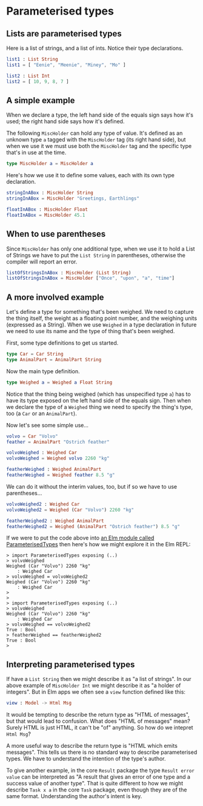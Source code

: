 # Parameterised types

## Lists are parameterised types

Here is a list of strings, and a list of ints.
Notice their type declarations.

```elm
list1 : List String
list1 = [ "Eenie", "Meenie", "Miney", "Mo" ]

list2 : List Int
list2 = [ 10, 9, 8, 7 ]
```

## A simple example

When we declare a type, the left hand side of the equals sign says
how it's used; the right hand side says how it's defined.

The following `MiscHolder` can hold any type of value. It's defined as an
unknown type `a` tagged with the `MiscHolder` tag (its right hand side),
but when we use it we must use both the `MiscHolder` tag and the
specific type that's in use at the time.

```elm
type MiscHolder a = MiscHolder a
```

Here's how we use it to define some values, each with its own
type declaration.

```elm
stringInABox : MiscHolder String
stringInABox = MiscHolder "Greetings, Earthlings"

floatInABox : MiscHolder Float
floatInABox = MiscHolder 45.1
```

## When to use parentheses

Since `MiscHolder` has only one additional type, when we use it to
hold a List of Strings we have to put the `List String` in parentheses,
otherwise the compiler will report an error.

```elm
listOfStringsInABox : MiscHolder (List String)
listOfStringsInABox = MiscHolder ["Once", "upon", "a", "time"]
```

## A more involved example

Let's define a type for something that's been weighed. We need
to capture the thing itself, the weight as a floating point number,
and the weighing units (expressed as a String). When we use `Weighed`
in a type declaration in future we need to use its name and
the type of thing that's been weighed.

First, some type definitions to get us started.

```elm
type Car = Car String
type AnimalPart = AnimalPart String
```

Now the main type definition.

```elm
type Weighed a = Weighed a Float String
```

Notice that the thing being weighed (which has unspecified type `a`)
has to have its type exposed on the left hand side of the equals
sign. Then when we declare the type of a `Weighed` thing we need to
specify the thing's type, too (a `Car` or an `AnimalPart`).

Now let's see some simple use...

```elm
volvo = Car "Volvo"
feather = AnimalPart "Ostrich feather"

volvoWeighed : Weighed Car
volvoWeighed = Weighed volvo 2260 "kg"

featherWeighed : Weighed AnimalPart
featherWeighed = Weighed feather 8.5 "g"
```

We can do it without the interim values, too, but if so we
have to use parentheses...

```elm
volvoWeighed2 : Weighed Car
volvoWeighed2 = Weighed (Car "Volvo") 2260 "kg"

featherWeighed2 : Weighed AnimalPart
featherWeighed2 = Weighed (AnimalPart "Ostrich feather") 8.5 "g"
```

If we were to put the code above into
[an Elm module called ParameterisedTypes](ParameterisedTypes.elm)
then here's how we might explore it in the Elm REPL:

```
> import ParameterisedTypes exposing (..)
> volvoWeighed
Weighed (Car "Volvo") 2260 "kg"
    : Weighed Car
> volvoWeighed = volvoWeighed2
Weighed (Car "Volvo") 2260 "kg"
    : Weighed Car
>
>
> import ParameterisedTypes exposing (..)
> volvoWeighed
Weighed (Car "Volvo") 2260 "kg"
    : Weighed Car
> volvoWeighed == volvoWeighed2
True : Bool
> featherWeighed == featherWeighed2
True : Bool
>
```

## Interpreting parameterised types

If have a `List String` then we might describe it as "a list of strings".
In our above example of `MiscHolder Int` we might describe it as
"a holder of integers". But in Elm apps we often see a `view` function
defined like this:

```elm
view : Model -> Html Msg
```

It would be tempting to describe the return type as "HTML of messages",
but that would lead to confusion. What does "HTML of messages" mean?
Surely HTML is just HTML, it can't be "of" anything. So how do we
intepret `Html Msg`?

A more useful way to describe the return type is "HTML which emits messages".
This tells us there is no standard way to describe parameterised types.
We have to understand the intention of the type's author.

To give another example, in the core `Result` package the type
`Result error value` can be interpreted as "A result that gives an
error of one type and a success value of another type". That is quite
different to how we might describe `Task x a` in the core `Task`
package, even though they are of the same format. Understanding the
author's intent is key.

